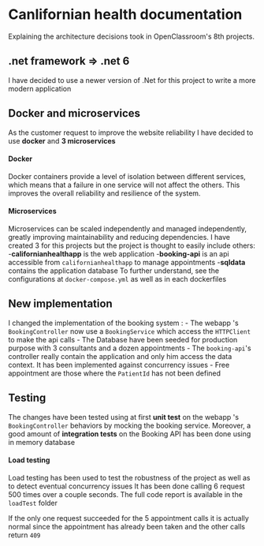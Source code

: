 # Canlifornian health documentation
Explaining the architecture decisions took in OpenClassroom's 8th projects.

## .net framework => .net 6

I have decided to use a newer version of .Net for this project to write a more modern application

## Docker and microservices

As the customer request to improve the website reliability I have decided to use **docker** and **3 microservices** 
#### Docker
Docker containers provide a level of isolation between different services, which means that a failure in one service will not affect the others. This improves the overall reliability and resilience of the system.
#### Microservices
Microservices can be scaled independently and managed independently, greatly improving maintainability and reducing dependencies. I have created 3 for this projects but the project is thought to easily include others:	
	-**californianhealthapp** is the web application
	-**booking-api** is an api accessible from `californianhealthapp` to manage appointments
	-**sqldata** contains the application database
To further understand, see the configurations at `docker-compose.yml` as well as in each dockerfiles

## New implementation

I changed the implementation of the booking system : 
	- The webapp 's `BookingController` now use a `BookingService` which access the `HTTPClient` to make the api calls
	- The Database have been seeded for production purpose with 3 consultants and a dozen appointments
	- The `booking-api`'s controller really contain the application and only him access the data context. It has been implemented against concurrency issues
	- Free appointment are those where the `PatientId` has not been defined

## Testing

The changes have been tested using at first **unit test** on the webapp 's `BookingController` behaviors by mocking the booking service. Moreover, a good amount of **integration tests** on the Booking API has been done using in memory database
#### Load testing
Load testing has been used to test the robustness of the project as well as to detect eventual concurrency issues
It has been done calling 6 request 500 times over a couple seconds. The full code report is available in the `loadTest` folder

If the only one request succeeded for the 5 appointment calls it is actually normal since the appointment has already been taken and the other calls return `409`